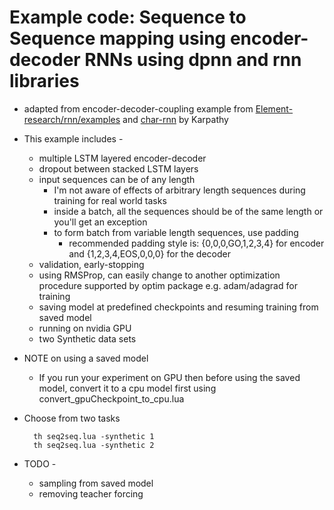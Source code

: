 # Example code: Sequence to Sequence mapping using encoder-decoder RNNs using **dpnn** and  **rnn** libraries

* adapted from encoder-decoder-coupling example from [Element-research/rnn/examples] and [char-rnn] by Karpathy

* This example includes -
    * multiple LSTM layered encoder-decoder
    * dropout between stacked LSTM layers
    * input sequences can be of any length
        * I'm not aware of effects of arbitrary length sequences during training for real world tasks
        * inside a batch, all the sequences should be of the same length or you'll get an exception
        * to form batch from variable length sequences, use padding
            * recommended padding style is: {0,0,0,GO,1,2,3,4} for encoder and {1,2,3,4,EOS,0,0,0} for the decoder
	* validation, early-stopping
	* using RMSProp, can easily change to another optimization procedure supported by optim package e.g. adam/adagrad for training
	* saving model at predefined checkpoints and resuming training from saved model
	* running on nvidia GPU
	* two Synthetic data sets

* NOTE on using a saved model
    * If you run your experiment on GPU then before using the saved model, convert it to a cpu model first using convert_gpuCheckpoint_to_cpu.lua

* Choose from two tasks

        th seq2seq.lua -synthetic 1
        th seq2seq.lua -synthetic 2

* TODO -
    * sampling from saved model
    * removing teacher forcing


[Element-research/rnn/examples]: <https://github.com/Element-Research/rnn/blob/master/examples/encoder-decoder-coupling.lua>
[char-rnn]: <https://github.com/karpathy/char-rnn>
